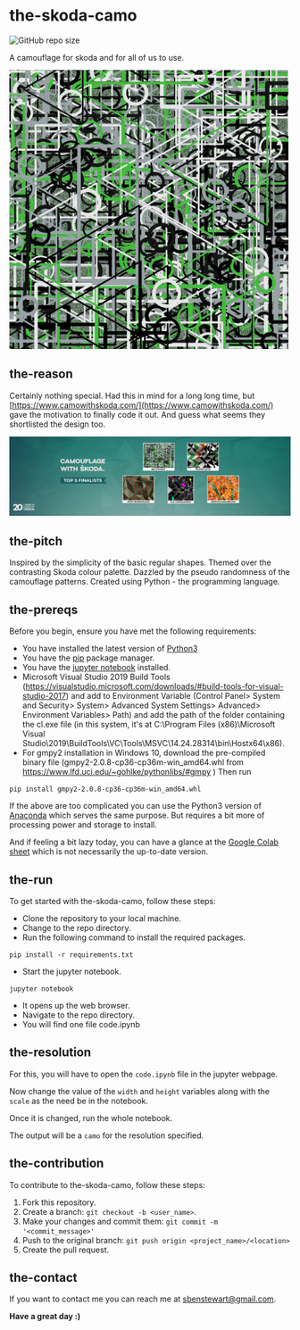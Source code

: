 # the-skoda-camo
![GitHub repo size](https://img.shields.io/github/repo-size/sbenstewart/the-skoda-camo)

A camouflage for skoda and for all of us to use.<br>

<img src="camo.jpeg" alt="the-skoda-camo" width="500"><br>

## the-reason

Certainly nothing special. Had this in mind for a long long time, but [https://www.camowithskoda.com/](https://www.camowithskoda.com/) gave the motivation to finally code it out. And guess what seems they shortlisted the design too.

<img src="webpage.png" alt="the-skoda-camo"><br>

## the-pitch

Inspired by the simplicity of the basic regular shapes. Themed over the contrasting Skoda colour palette. Dazzled by the pseudo randomness of the camouflage patterns. Created using Python - the programming language.

## the-prereqs

Before you begin, ensure you have met the following requirements:
* You have installed the latest version of [Python3](https://www.python.org/downloads/)
* You have the [pip](https://pip.pypa.io/en/stable/installing/) package manager.
* You have the [jupyter notebook](https://github.com/jupyter/notebook/blob/master/README.md#installation) installed.
* Microsoft Visual Studio 2019 Build Tools (https://visualstudio.microsoft.com/downloads/#build-tools-for-visual-studio-2017) and add to Environment Variable (Control Panel> System and Security> System> Advanced System Settings> Advanced> Environment Variables> Path) and add the path of the folder containing the cl.exe file (in this system, it's at C:\Program Files (x86)\Microsoft Visual Studio\2019\BuildTools\VC\Tools\MSVC\14.24.28314\bin\Hostx64\x86\).
* For gmpy2 installation in Windows 10, download the pre-compiled binary file (gmpy2-2.0.8-cp36-cp36m-win_amd64.whl from https://www.lfd.uci.edu/~gohlke/pythonlibs/#gmpy ) 
Then run 
```
pip install gmpy2-2.0.8-cp36-cp36m-win_amd64.whl 
```

If the above are too complicated you can use the Python3 version of [Anaconda](https://www.anaconda.com/distribution/) which serves the same purpose. But requires a bit more of processing power and storage to install.

And if feeling a bit lazy today, you can have a glance at the [Google Colab sheet](https://colab.research.google.com/drive/1Chzc2GKgx8PJ21eZCe9fixYEq7zhbpzx#scrollTo=blzlDlmCnjPL) which is not necessarily the up-to-date version.

## the-run

To get started with the-skoda-camo, follow these steps:

* Clone the repository to your local machine.
* Change to the repo directory.
* Run the following command to install the required packages.
```
pip install -r requirements.txt
```
* Start the jupyter notebook.
```
jupyter notebook
```
* It opens up the web browser. 
* Navigate to the repo directory.
* You will find one file code.ipynb

## the-resolution
For this, you will have to open the `code.ipynb` file in the jupyter webpage.

Now change the value of the `width` and `height` variables along with the `scale` as the need be in the notebook. 

Once it is changed, run the whole notebook.

The output will be a `camo` for the resolution specified.

## the-contribution
To contribute to the-skoda-camo, follow these steps:

1. Fork this repository.
2. Create a branch: `git checkout -b <user_name>`.
3. Make your changes and commit them: `git commit -m '<commit_message>'`
4. Push to the original branch: `git push origin <project_name>/<location>`
5. Create the pull request.

## the-contact

If you want to contact me you can reach me at <sbenstewart@gmail.com>.

**Have a great day :)**